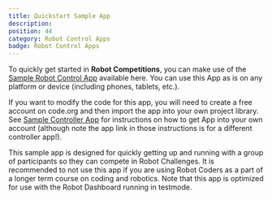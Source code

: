 ```yaml
---
title: Quickstart Sample App
description:
position: 44
category: Robot Control Apps
badge: Robot Control Apps
---
```


To quickly get started in **Robot Competitions**, you can make use of the [Sample Robot Control App](https://studio.code.org/projects/applab/SOl1JwpRoae07HJdgOIt53Q2n9RsV9f5JVyQa1x_K8c) available here. You can use this App as is on any platform or device (including phones, tablets, etc.).

If you want to modify the code for this app, you will need to create a free account on code.org and then import the app into your own project library. See [Sample Controller App](/robot-controller-sample-app) for instructions on how to get App into your own account (although note the app link in those instructions is for a different controller app!).

<alert type="warning">
This sample app is designed for quickly getting up and running with a group of participants so they can compete in Robot Challenges. It is recommended to not use this app if you are using Robot Coders as a part of a longer term course on coding and robotics. Note that this app is optimized for use with the Robot Dashboard running in testmode.
</alert>
